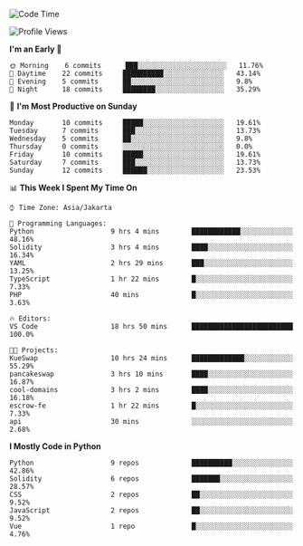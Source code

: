<!--START_SECTION:waka-->
![Code Time](http://img.shields.io/badge/Code%20Time-1%2C178%20hrs%2013%20mins-blue)

![Profile Views](http://img.shields.io/badge/Profile%20Views-8-blue)

**I'm an Early 🐤** 

```text
🌞 Morning    6 commits      ███░░░░░░░░░░░░░░░░░░░░░░   11.76% 
🌆 Daytime    22 commits     ██████████░░░░░░░░░░░░░░░   43.14% 
🌃 Evening    5 commits      ██░░░░░░░░░░░░░░░░░░░░░░░   9.8% 
🌙 Night      18 commits     ████████░░░░░░░░░░░░░░░░░   35.29%

```
📅 **I'm Most Productive on Sunday** 

```text
Monday       10 commits     █████░░░░░░░░░░░░░░░░░░░░   19.61% 
Tuesday      7 commits      ███░░░░░░░░░░░░░░░░░░░░░░   13.73% 
Wednesday    5 commits      ██░░░░░░░░░░░░░░░░░░░░░░░   9.8% 
Thursday     0 commits      ░░░░░░░░░░░░░░░░░░░░░░░░░   0.0% 
Friday       10 commits     █████░░░░░░░░░░░░░░░░░░░░   19.61% 
Saturday     7 commits      ███░░░░░░░░░░░░░░░░░░░░░░   13.73% 
Sunday       12 commits     ██████░░░░░░░░░░░░░░░░░░░   23.53%

```


📊 **This Week I Spent My Time On** 

```text
⌚︎ Time Zone: Asia/Jakarta

💬 Programming Languages: 
Python                   9 hrs 4 mins        ████████████░░░░░░░░░░░░░   48.16% 
Solidity                 3 hrs 4 mins        ████░░░░░░░░░░░░░░░░░░░░░   16.34% 
YAML                     2 hrs 29 mins       ███░░░░░░░░░░░░░░░░░░░░░░   13.25% 
TypeScript               1 hr 22 mins        █░░░░░░░░░░░░░░░░░░░░░░░░   7.33% 
PHP                      40 mins             █░░░░░░░░░░░░░░░░░░░░░░░░   3.63%

🔥 Editors: 
VS Code                  18 hrs 50 mins      █████████████████████████   100.0%

🐱‍💻 Projects: 
KueSwap                  10 hrs 24 mins      █████████████░░░░░░░░░░░░   55.29% 
pancakeswap              3 hrs 10 mins       ████░░░░░░░░░░░░░░░░░░░░░   16.87% 
cool-domains             3 hrs 2 mins        ████░░░░░░░░░░░░░░░░░░░░░   16.18% 
escrow-fe                1 hr 22 mins        █░░░░░░░░░░░░░░░░░░░░░░░░   7.33% 
api                      30 mins             ░░░░░░░░░░░░░░░░░░░░░░░░░   2.68%

```

**I Mostly Code in Python** 

```text
Python                   9 repos             ██████████░░░░░░░░░░░░░░░   42.86% 
Solidity                 6 repos             ███████░░░░░░░░░░░░░░░░░░   28.57% 
CSS                      2 repos             ██░░░░░░░░░░░░░░░░░░░░░░░   9.52% 
JavaScript               2 repos             ██░░░░░░░░░░░░░░░░░░░░░░░   9.52% 
Vue                      1 repo              █░░░░░░░░░░░░░░░░░░░░░░░░   4.76%

```



<!--END_SECTION:waka-->
